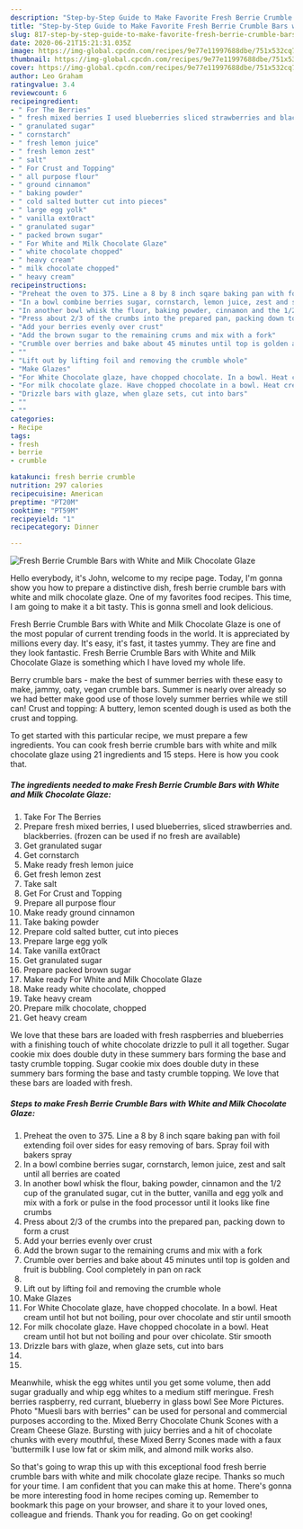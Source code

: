```yaml
---
description: "Step-by-Step Guide to Make Favorite Fresh Berrie Crumble Bars with White and Milk Chocolate Glaze"
title: "Step-by-Step Guide to Make Favorite Fresh Berrie Crumble Bars with White and Milk Chocolate Glaze"
slug: 817-step-by-step-guide-to-make-favorite-fresh-berrie-crumble-bars-with-white-and-milk-chocolate-glaze
date: 2020-06-21T15:21:31.035Z
image: https://img-global.cpcdn.com/recipes/9e77e11997688dbe/751x532cq70/fresh-berrie-crumble-bars-with-white-and-milk-chocolate-glaze-recipe-main-photo.jpg
thumbnail: https://img-global.cpcdn.com/recipes/9e77e11997688dbe/751x532cq70/fresh-berrie-crumble-bars-with-white-and-milk-chocolate-glaze-recipe-main-photo.jpg
cover: https://img-global.cpcdn.com/recipes/9e77e11997688dbe/751x532cq70/fresh-berrie-crumble-bars-with-white-and-milk-chocolate-glaze-recipe-main-photo.jpg
author: Leo Graham
ratingvalue: 3.4
reviewcount: 6
recipeingredient:
- " For The Berries"
- " fresh mixed berries I used blueberries sliced strawberries and blackberries frozen can be used if no fresh are available"
- " granulated sugar"
- " cornstarch"
- " fresh lemon juice"
- " fresh lemon zest"
- " salt"
- " For Crust and Topping"
- " all purpose flour"
- " ground cinnamon"
- " baking powder"
- " cold salted butter cut into pieces"
- " large egg yolk"
- " vanilla ext0ract"
- " granulated sugar"
- " packed brown sugar"
- " For White and Milk Chocolate Glaze"
- " white chocolate chopped"
- " heavy cream"
- " milk chocolate chopped"
- " heavy cream"
recipeinstructions:
- "Preheat the oven to 375. Line a 8 by 8 inch sqare baking pan with foil extending foil over sides for easy removing of bars. Spray foil with bakers spray"
- "In a bowl combine berries sugar, cornstarch, lemon juice, zest and salt until all berries are coated"
- "In another bowl whisk the flour, baking powder, cinnamon and the 1/2 cup of the granulated sugar, cut in the butter, vanilla and egg yolk and mix with a fork or pulse in the food processor until it looks like fine crumbs"
- "Press about 2/3 of the crumbs into the prepared pan, packing down to form a crust"
- "Add your berries evenly over crust"
- "Add the brown sugar to the remaining crums and mix with a fork"
- "Crumble over berries and bake about 45 minutes until top is golden and fruit is bubbling. Cool completely in pan on rack"
- ""
- "Lift out by lifting foil and removing the crumble whole"
- "Make Glazes"
- "For White Chocolate glaze, have chopped chocolate. In a bowl. Heat cream until hot but not boiling, pour over chocolate and stir until smooth"
- "For milk chocolate glaze. Have chopped chocolate in a bowl. Heat cream until hot but not boiling and pour over chicolate. Stir smooth"
- "Drizzle bars with glaze, when glaze sets, cut into bars"
- ""
- ""
categories:
- Recipe
tags:
- fresh
- berrie
- crumble

katakunci: fresh berrie crumble 
nutrition: 297 calories
recipecuisine: American
preptime: "PT20M"
cooktime: "PT59M"
recipeyield: "1"
recipecategory: Dinner

---
```



![Fresh Berrie Crumble Bars with White and Milk Chocolate Glaze](https://img-global.cpcdn.com/recipes/9e77e11997688dbe/751x532cq70/fresh-berrie-crumble-bars-with-white-and-milk-chocolate-glaze-recipe-main-photo.jpg)

Hello everybody, it's John, welcome to my recipe page. Today, I'm gonna show you how to prepare a distinctive dish, fresh berrie crumble bars with white and milk chocolate glaze. One of my favorites food recipes. This time, I am going to make it a bit tasty. This is gonna smell and look delicious.

Fresh Berrie Crumble Bars with White and Milk Chocolate Glaze is one of the most popular of current trending foods in the world. It is appreciated by millions every day. It's easy, it's fast, it tastes yummy. They are fine and they look fantastic. Fresh Berrie Crumble Bars with White and Milk Chocolate Glaze is something which I have loved my whole life.

Berry crumble bars - make the best of summer berries with these easy to make, jammy, oaty, vegan crumble bars. Summer is nearly over already so we had better make good use of those lovely summer berries while we still can! Crust and topping: A buttery, lemon scented dough is used as both the crust and topping.


To get started with this particular recipe, we must prepare a few ingredients. You can cook fresh berrie crumble bars with white and milk chocolate glaze using 21 ingredients and 15 steps. Here is how you cook that.

<!--inarticleads1-->

##### The ingredients needed to make Fresh Berrie Crumble Bars with White and Milk Chocolate Glaze:

1. Take  For The Berries
1. Prepare  fresh mixed berries, I used blueberries, sliced strawberries and. blackberries. (frozen can be used if no fresh are available)
1. Get  granulated sugar
1. Get  cornstarch
1. Make ready  fresh lemon juice
1. Get  fresh lemon zest
1. Take  salt
1. Get  For Crust and Topping
1. Prepare  all purpose flour
1. Make ready  ground cinnamon
1. Take  baking powder
1. Prepare  cold salted butter, cut into pieces
1. Prepare  large egg yolk
1. Take  vanilla ext0ract
1. Get  granulated sugar
1. Prepare  packed brown sugar
1. Make ready  For White and Milk Chocolate Glaze
1. Make ready  white chocolate, chopped
1. Take  heavy cream
1. Prepare  milk chocolate, chopped
1. Get  heavy cream


We love that these bars are loaded with fresh raspberries and blueberries with a finishing touch of white chocolate drizzle to pull it all together. Sugar cookie mix does double duty in these summery bars forming the base and tasty crumble topping. Sugar cookie mix does double duty in these summery bars forming the base and tasty crumble topping. We love that these bars are loaded with fresh. 

<!--inarticleads2-->

##### Steps to make Fresh Berrie Crumble Bars with White and Milk Chocolate Glaze:

1. Preheat the oven to 375. Line a 8 by 8 inch sqare baking pan with foil extending foil over sides for easy removing of bars. Spray foil with bakers spray
1. In a bowl combine berries sugar, cornstarch, lemon juice, zest and salt until all berries are coated
1. In another bowl whisk the flour, baking powder, cinnamon and the 1/2 cup of the granulated sugar, cut in the butter, vanilla and egg yolk and mix with a fork or pulse in the food processor until it looks like fine crumbs
1. Press about 2/3 of the crumbs into the prepared pan, packing down to form a crust
1. Add your berries evenly over crust
1. Add the brown sugar to the remaining crums and mix with a fork
1. Crumble over berries and bake about 45 minutes until top is golden and fruit is bubbling. Cool completely in pan on rack
1. 
1. Lift out by lifting foil and removing the crumble whole
1. Make Glazes
1. For White Chocolate glaze, have chopped chocolate. In a bowl. Heat cream until hot but not boiling, pour over chocolate and stir until smooth
1. For milk chocolate glaze. Have chopped chocolate in a bowl. Heat cream until hot but not boiling and pour over chicolate. Stir smooth
1. Drizzle bars with glaze, when glaze sets, cut into bars
1. 
1. 


Meanwhile, whisk the egg whites until you get some volume, then add sugar gradually and whip egg whites to a medium stiff meringue. Fresh berries raspberry, red currant, blueberry in glass bowl See More Pictures. Photo &#34;Muesli bars with berries&#34; can be used for personal and commercial purposes according to the. Mixed Berry Chocolate Chunk Scones with a Cream Cheese Glaze. Bursting with juicy berries and a hit of chocolate chunks with every mouthful, these Mixed Berry Scones made with a faux &#39;buttermilk I use low fat or skim milk, and almond milk works also. 

So that's going to wrap this up with this exceptional food fresh berrie crumble bars with white and milk chocolate glaze recipe. Thanks so much for your time. I am confident that you can make this at home. There's gonna be more interesting food in home recipes coming up. Remember to bookmark this page on your browser, and share it to your loved ones, colleague and friends. Thank you for reading. Go on get cooking!
